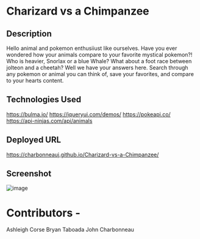 # Charizard vs a Chimpanzee

## Description  
Hello animal and pokemon enthusiiust like ourselves.  Have you ever wondered how your animals compare to your favorite mystical pokemon?! Who is heavier, Snorlax or a blue Whale? What about a foot race between jolteon and a cheetah? Well we have your answers here. Search through any pokemon or animal you can think of, save your favorites, and compare to your hearts content.

## Technologies Used 
https://bulma.io/
https://jqueryui.com/demos/
https://pokeapi.co/
https://api-ninjas.com/api/animals

## Deployed URL
https://charbonneauj.github.io/Charizard-vs-a-Chimpanzee/

## Screenshot
![image](https://github.com/charbonneauJ/Charizard-vs-a-Chimpanzee/assets/167835687/ec80bd8d-9dd1-4079-af79-046ca87333d9)



# Contributors - 
Ashleigh Corse
Bryan Taboada
John Charbonneau
